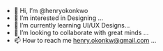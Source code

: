 - 👋 Hi, I’m @henryokonkwo
- 👀 I’m interested in Designing ...
- 🌱 I’m currently learning UI/UX Designs...
- 💞️ I’m looking to collaborate with great minds ...
- 📫 How to reach me henry.okonkw@gmail.com ...

<!---
henryokonkwo/henryokonkwo is a ✨ special ✨ repository because its `README.md` (this file) appears on your GitHub profile.
You can click the Preview link to take a look at your changes.
--->
